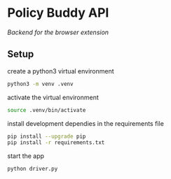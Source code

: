 # Policy Buddy API
_Backend for the browser extension_

## Setup

create a python3 virtual environment
```bash
python3 -m venv .venv
```

activate the virtual environment
```bash
source .venv/bin/activate
```

install development dependies in the requirements file
```bash
pip install --upgrade pip
pip install -r requirements.txt
```

start the app
```bash
python driver.py
```